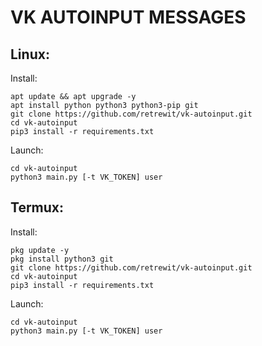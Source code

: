 # VK AUTOINPUT MESSAGES
## Linux:
Install:
```
apt update && apt upgrade -y
apt install python python3 python3-pip git
git clone https://github.com/retrewit/vk-autoinput.git
cd vk-autoinput
pip3 install -r requirements.txt
```
Launch:
```
cd vk-autoinput
python3 main.py [-t VK_TOKEN] user
```
## Termux:
Install:
```
pkg update -y
pkg install python3 git
git clone https://github.com/retrewit/vk-autoinput.git
cd vk-autoinput
pip3 install -r requirements.txt
```
Launch:
```
cd vk-autoinput
python3 main.py [-t VK_TOKEN] user
```
